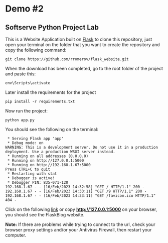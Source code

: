 # Demo #2 
## Softserve Python Project Lab

This is a Website Application built on [Flask](https://pypi.org/project/Flask/) to clone this repository, just open your terminal on the folder that you want to create the repository and copy the following command:

````
git clone https://github.com/rromerov/flask_website.git
````

When the download has been completed, go to the root folder of the project and paste this:
````
env\Scripts\activate
````

Later install the requirements for the project
````
pip install -r requirements.txt
````

Now run the project:
````
python app.py
````

You should see the following on the terminal:
````
 * Serving Flask app 'app'
 * Debug mode: on
WARNING: This is a development server. Do not use it in a production deployment. Use a production WSGI server instead.
 * Running on all addresses (0.0.0.0)
 * Running on http://127.0.0.1:5000
 * Running on http://192.168.1.67:5000
Press CTRL+C to quit
 * Restarting with stat
 * Debugger is active!
 * Debugger PIN: 835-071-120
192.168.1.67 - - [16/Feb/2023 14:32:58] "GET / HTTP/1.1" 200 -
192.168.1.67 - - [16/Feb/2023 14:33:11] "GET /9 HTTP/1.1" 200 -
192.168.1.67 - - [16/Feb/2023 14:33:11] "GET /favicon.ico HTTP/1.1" 404 -
````

Click on the following [link](http://127.0.0.1:5000) or copy **http://127.0.0.1:5000** on your browser, you should see the FlaskBlog website.

 **Note:** If there are problems while trying to connect to the url, check your browser proxy settings and/or your Antivirus Firewall, then restart your computer.


